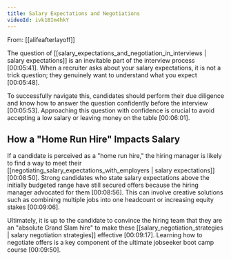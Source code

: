 ```yaml
---
title: Salary Expectations and Negotiations
videoId: ivk1BIm4hkY
---
```


From: [[alifeafterlayoff]] <br/> 

The question of [[salary_expectations_and_negotiation_in_interviews | salary expectations]] is an inevitable part of the interview process <a class="yt-timestamp" data-t="00:05:41">[00:05:41]</a>. When a recruiter asks about your salary expectations, it is not a trick question; they genuinely want to understand what you expect <a class="yt-timestamp" data-t="00:05:48">[00:05:48]</a>.

To successfully navigate this, candidates should perform their due diligence and know how to answer the question confidently before the interview <a class="yt-timestamp" data-t="00:05:53">[00:05:53]</a>. Approaching this question with confidence is crucial to avoid accepting a low salary or leaving money on the table <a class="yt-timestamp" data-t="00:06:01">[00:06:01]</a>.

## How a "Home Run Hire" Impacts Salary

If a candidate is perceived as a "home run hire," the hiring manager is likely to find a way to meet their [[negotiating_salary_expectations_with_employers | salary expectations]] <a class="yt-timestamp" data-t="00:08:50">[00:08:50]</a>. Strong candidates who state salary expectations above the initially budgeted range have still secured offers because the hiring manager advocated for them <a class="yt-timestamp" data-t="00:08:56">[00:08:56]</a>. This can involve creative solutions such as combining multiple jobs into one headcount or increasing equity stakes <a class="yt-timestamp" data-t="00:09:06">[00:09:06]</a>.

Ultimately, it is up to the candidate to convince the hiring team that they are an "absolute Grand Slam hire" to make these [[salary_negotiation_strategies | salary negotiation strategies]] effective <a class="yt-timestamp" data-t="00:09:17">[00:09:17]</a>. Learning how to negotiate offers is a key component of the ultimate jobseeker boot camp course <a class="yt-timestamp" data-t="00:09:50">[00:09:50]</a>.